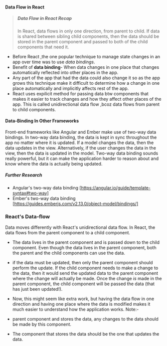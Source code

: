 #### Data Flow in React
> ##### Data Flow in React Recap  
> In React, data flows in only one direction, from parent to child. If data is shared between sibling child components,
> then the data should be stored in the parent component and passed to both of the child components that need it.

- Before React ,the one popular technique to manage state changes in an app over time was to use *data bindings*.  
- Benefit of **data binding**- When data changes in one place that changes automatically reflected into other places in the app.  
- Any part of the app that had the data could also change it so as the app grows this technique make it difficult to determine how a change in
one place automatically and implicitly affects rest of the app.  
- React uses expilicit method for passing data btw components that makes it easier to track changes and how they affect other places of the app.
This is called unidirectional data flow ,bcoz data flows from parent to child components.

#### Data-Binding In Other Frameworks  
Front-end frameworks like Angular and Ember make use of two-way data bindings. In two-way data binding, the data is kept in sync throughout the app no matter where it is updated. If a model changes the data, then the data updates in the view. Alternatively, if the user changes the data in the view, then the data is updated in the model. Two-way data binding sounds really powerful,
but it can make the application harder to reason about and know where the data is actually being updated.  
##### Further Research  
- Angular's two-way data binding  [https://angular.io/guide/template-syntax#two-way] 
- Ember's two-way data binding [https://guides.emberjs.com/v2.13.0/object-model/bindings/]

### React's Data-flow  
Data moves differently with React's unidirectional data flow. In React, the data flows from the parent component to a child component.
- The data lives in the parent component and is passed down to the child component. Even though the data lives in the parent component, both the parent and the child components can use the data.  
- if the data must be updated, then only the parent component should perform the update. If the child component needs to make a change to the data, then it would send the updated data to the parent component where the change will actually be made.
Once the change _is_ made in the parent component, the child component will be passed the data (that has just been updated!).  
 
 - Now, this might seem like extra work, but having the data flow in one direction and having one place where the data is modified makes it much easier to understand how the application works.
Note:-  
- parent component and stores the data, any changes to the data should be made by this component.  
- The component that stores the data should be the one that updates the data.

